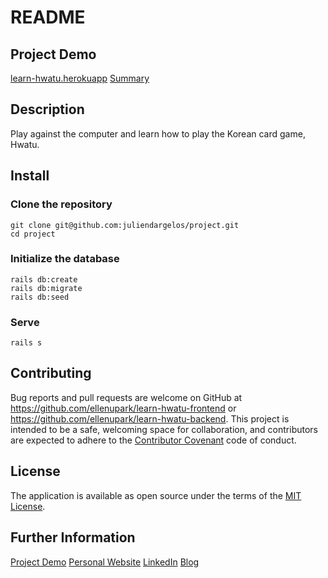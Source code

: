 # README

## Project Demo

[learn-hwatu.herokuapp](https://learn-hwatu.herokuapp.com/)
[Summary](https://www.youtube.com/watch?v=deORxiINv8I)

## Description

Play against the computer and learn how to play the Korean card game, Hwatu.

## Install

### Clone the repository

```shell
git clone git@github.com:juliendargelos/project.git
cd project
```

### Initialize the database

```shell
rails db:create 
rails db:migrate 
rails db:seed
```

### Serve

```shell
rails s
```

## Contributing
Bug reports and pull requests are welcome on GitHub at https://github.com/ellenupark/learn-hwatu-frontend or https://github.com/ellenupark/learn-hwatu-backend. This project is intended to be a safe, welcoming space for collaboration, and contributors are expected to adhere to the [Contributor Covenant](http://contributor-covenant.org) code of conduct.

## License

The application is available as open source under the terms of the [MIT License](https://opensource.org/licenses/MIT).

## Further Information
[Project Demo](https://learn-hwatu.herokuapp.com)
[Personal Website](https://ellenupark.github.io)
[LinkedIn](http://www.linkedin.com/in/ellenupark)
[Blog](https://ellen-park.medium.com/)